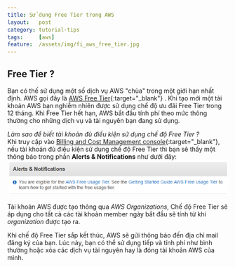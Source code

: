 ```yaml
---
title: Sử dụng Free Tier trong AWS
layout:   post
category: tutorial-tips
tags:     [aws]
feature:  /assets/img/fi_aws_free_tier.jpg
---
```


## Free Tier ?

Bạn có thế sử dụng một số dịch vụ AWS "chùa" trong một giới hạn nhất định. AWS gọi đây là [AWS Free Tier](https://aws.amazon.com/free/){:target="_blank"}
. Khi tạo mới một tài khoản AWS bạn nghiễm nhiên được sử dụng chế độ ưu đãi Free Tier trong 12 tháng. Khi Free Tier
hết hạn, AWS bắt đầu tính phí theo mức thông thường cho những dịch vụ và tài nguyên bạn đang sử dụng.

<!--more-->

*Làm sao để biết tài khoản đủ điều kiện sử dụng chế độ Free Tier ?*<br>
Khi truy cập vào [Billing and Cost Management console](https://console.aws.amazon.com/billing/home#/){:target="_blank"},
nếu tài khoản đủ điều kiện sử dụng chế độ Free Tier thì bạn sẽ thấy một thông báo trong phần __Alerts & Notifications__ như
dưới đây:
![Free Tier Eligible](/assets/img/free-tier-eligible.png)

Tài khoản AWS được tạo thông qua *AWS Organizations*, Chế độ Free Tier sẽ áp dụng cho tất cả các tài khoản member ngày
bắt đầu sẽ tính từ khi *organization* được tạo ra.

Khi chế độ Free Tier sắp kết thúc, AWS sẽ gửi thông báo đến địa chỉ mail đăng ký của bạn. Lúc này, bạn có thể sử dụng tiếp
và tính phí như bình thường hoặc xóa các dịch vụ tài nguyên hay là đóng tài khoản AWS của mình.